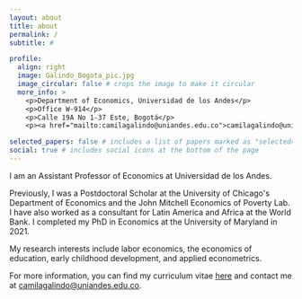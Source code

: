 ```yaml
---
layout: about
title: about
permalink: /
subtitle: #

profile:
  align: right
  image: Galindo_Bogota_pic.jpg
  image_circular: false # crops the image to make it circular
  more_info: >
    <p>Department of Economics, Universidad de los Andes</p>
    <p>Office W-914</p>
    <p>Calle 19A No 1-37 Este, Bogotá</p>
	<p><a href="mailto:camilagalindo@uniandes.edu.co">camilagalindo@uniandes.edu.co</a></p>

selected_papers: false # includes a list of papers marked as "selected={true}"
social: true # includes social icons at the bottom of the page
---
```


I am an Assistant Professor of Economics at Universidad de los Andes. 

Previously, I was a Postdoctoral Scholar at the University of Chicago's Department of Economics and the John Mitchell Economics of Poverty Lab. I have also worked as a consultant for Latin America and Africa at the World Bank. I completed my PhD in Economics at the University of Maryland in 2021. 

My research interests include labor economics, the economics of education, early childhood development, and applied econometrics.

For more information, you can find my curriculum vitae [here](assets/pdf/CV_CamilaGalindo.pdf) and contact me at <a href="mailto:camilagalindo@uniandes.edu.co">camilagalindo@uniandes.edu.co</a>.